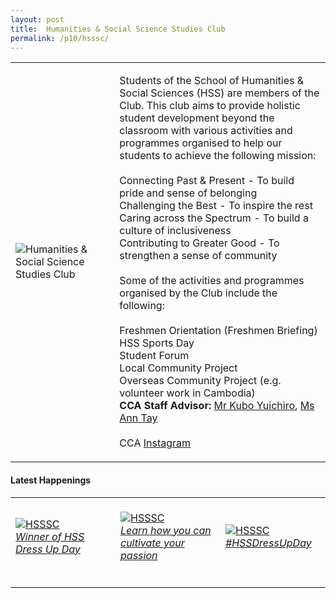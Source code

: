 ```yaml
---
layout: post
title:  Humanities & Social Science Studies Club
permalink: /p10/hsssc/
---
```


<div>
    <table>
        <tr>
            <td style="width:33%"><image src="{{site.baseurl}}/images/CCA_hsssc.jpg" style="display:block;margin-left:auto;margin-right:auto;" alt="Humanities & Social Science Studies Club"></image></td>
            <td>
                <p>
                    Students of the School of Humanities & Social Sciences (HSS) are members of the Club. This club aims to provide holistic student development beyond the classroom with various activities and programmes organised to help our students to achieve the following mission:<br>
                    <br>
                    Connecting Past & Present - To build pride and sense of belonging<br>
                    Challenging the Best - To inspire the rest<br>
                    Caring across the Spectrum - To build a culture of inclusiveness<br>
                    Contributing to Greater Good - To strengthen a sense of community<br>
                    <br>
                    Some of the activities and programmes organised by the Club include the following:<br>
                    <br>
                    Freshmen Orientation (Freshmen Briefing)<br>
                    HSS Sports Day<br>
                    Student Forum<br>
                    Local Community Project<br>
                    Overseas Community Project (e.g. volunteer work in Cambodia)<br>
                    <b>CCA Staff Advisor:</b> <a href="mailto:kuboy@tp.edu.sg">Mr Kubo Yuichiro</a>, <a href="mailto:anntay@tp.edu.sg">Ms Ann Tay</a><br>
                    <br>
                    CCA <a href="https://www.instagram.com/hss_sc">Instagram</a>
                </p>
            </td>
        </tr>
    </table>
</div>

#### Latest Happenings

<div>
    <table>
        <tr>
            <td style="width:33%"><br>
                <a href="https://www.instagram.com/p/CEGSofmn2li/">
                    <image src="{{site.baseurl}}/images/CCA-hsssc_IG.jpg" style="display:block;margin-left:auto;margin-right:auto;" alt="HSSSC">
                    <h6 style="margin-top:0%">Winner of HSS Dress Up Day</h6>
                    </image>
                </a>
            </td>
            <td style="width:33%"><br>
                <a href="https://www.instagram.com/p/CE8VDtHnhi6/">
                    <image src="{{site.baseurl}}/images/CCA-hsssc_IG2.jpg" style="display:block;margin-left:auto;margin-right:auto;" alt="HSSSC">
                    <h6 style="margin-top:0%">Learn how you can cultivate your passion</h6>
                    </image>
                </a>
            </td>
            <td style="width:33%"><br>
                <a href="https://www.instagram.com/p/CGyx_0lHz6D/">
                    <image src="{{site.baseurl}}/images/CCA-hsssc_IG4.png" style="display:block;margin-left:auto;margin-right:auto;" alt="HSSSC">
                    <h6 style="margin-top:0%">#HSSDressUpDay</h6>    
                    </image>
                </a>
            </td>
        </tr>
    </table>
</div>
